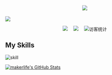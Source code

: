 <!-- 动态打字效果 -->
<h1 align="center">
  <a href="https://www.makerlife.live">
    <img src="https://readme-typing-svg.herokuapp.com/?lines=&gt;%20Hello%20&lt;;I'm%20Makerlife.&center=true&size=27">
  </a>
</h1>

![](https://metrics.lecoq.io/amakerlife)

<!-- 个人资料徽标 -->
<div align="center">
  <a href="https://www.makerlife.live/"><img src="https://img.shields.io/badge/website-%E4%B8%AA%E4%BA%BA%E7%BD%91%E7%AB%99-blue"></a>&emsp;
  <a href="https://space.bilibili.com/1171869398/"><img src="https://img.shields.io/badge/bilibili-B%E7%AB%99-ff69b4"></a>&emsp;
<!-- 访客数统计徽标 -->
  <img src="https://visitor-badge.glitch.me/badge?page_id=amakerlifegh" alt="访客统计" /></div>

## My Skills

![skill](https://skillicons.dev/icons?i=cpp,py,flask,html,css,js,bash,git,md,nginx,docker,cloudflare,workers,github,vscode)

[![makerlife's GitHub Stats](https://github-card.makerlife.cf/api?username=amakerlife&show_icons=true)](https://www.luogu.com.cn/user/335621)
